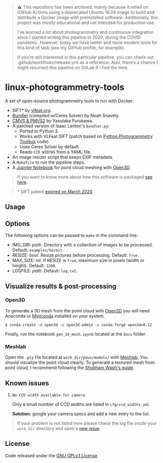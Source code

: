 > ⚠️ This repository has been archived, mainly because it relied on GitHub Actions using a deprecated Ubuntu 18.04 image
> to build and distribute a Docker image with preinstalled software. Additionally, this project was mostly educational
> and not intended for production use.
>
> I’ve learned a lot about photogrammetry and continuous integration since I started writing this pipeline in 2020, during
> the COVID pandemic. However, today we have better and more modern tools for this kind of task (see my GitHub profile,
> for example).
>
> If you’re still interested in this particular pipeline, you can check out .github/workflows/release.yml
> as a reference. Also, there’s a chance I might resurrect this pipeline on GitLab if I find the time.

# linux-photogrammetry-tools
A set of open-source photogrammetry tools to run with Docker:

- SIFT* by [vlfeat.org](https://www.vlfeat.org/).
- [Bundler](https://github.com/snavely/bundler_sfm) (compiled w/Ceres Solver) by Noah Snavely.
- [CMVS \& PMVS2](https://github.com/pmoulon/CMVS-PMVS) by Yasutaka Furukawa.
- A patched version of Isaac Lenton's `bundler.py`:
  - Ported to Python 3.
  - Works with VLFeat SIFT (patch based on [Python Photogrammetry Toolbox](https://github.com/steve-vincent/photogrammetry) code).
  - Uses Ceres Solver by default.
  - Reads `CCD_WIDTHS` from a YAML file.
- An image resizer script that keeps EXIF metadata.
- A `Makefile` to run the pipeline steps.
- A [Jupyter Notebook](https://github.com/epassaro/linux-photogrammetry-tools/blob/master/docs/gen_3d_mesh.ipynb) for point cloud meshing with [Open3D](https://github.com/intel-isl/Open3D).

> If you want to know more about how this software is packaged [see here](https://github.com/epassaro/linux-photogrammetry-tools/blob/master/.github/workflows/release.yml).

> \* SIFT patent [expired on March 2020](https://patents.google.com/patent/US6711293B1/en).

## Usage

## Options

The following options can be passed to `make` in the command line:

- IMG_DIR: *path*. Directory with a collection of images to be processed. Default: `examples/kermit`.
- RESIZE: *bool*. Resize pictures before processing. Default: `True`.
- MAX_SIZE: *int*. If RESIZE is `True`, maximum size in pixels (width or height). Default: `1200`.
- LOGFILE: *path*. Default: `log.txt`.


## Visualize results & post-processing

### Open3D
To generate a 3D mesh from the point cloud with [Open3D](https://github.com/intel-isl/Open3D) you will need Anaconda or [Miniconda](https://docs.conda.io/en/latest/miniconda.html) installed on your system.

```
$ conda create -n open3d -c open3d-admin -c conda-forge open3d=0.12
```

Finally, run the notebook `gen_3d_mesh.ipynb` located at the `docs` folder.


### Meshlab
Open the `.ply` file located at `work_dir/pmvs/models/` with [Meshlab](http://www.meshlab.net/). You should visualize the point cloud clearly. To generate a textured mesh from point cloud, I recommend following the [Shubham Wagh's guide](https://gist.github.com/shubhamwagh/0dc3b8173f662d39d4bf6f53d0f4d66b).


## Known issues

1. `No CCD width available for camera`. 

    Only a small number of CCD widths are listed in `cfg/ccd_widths.yml`. 

    **Solution:** google your camera specs and add a new entry to the list.
    
> If your problem is not listed here please check the log file inside your `work_dir` directory and open a [new issue](https://github.com/epassaro/linux-photogrammetry-tools/issues/new).


## License
Code released under the [GNU GPLv3 License](https://raw.githubusercontent.com/epassaro/linux-photogrammetry-tools/master/LICENSE).
